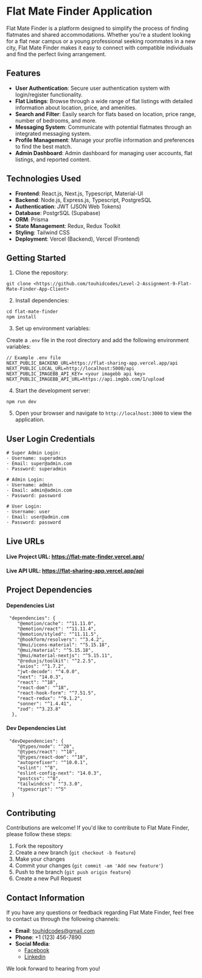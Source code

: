 # Flat Mate Finder Application

Flat Mate Finder is a platform designed to simplify the process of finding flatmates and shared accommodations. Whether you're a student looking for a flat near campus or a young professional seeking roommates in a new city, Flat Mate Finder makes it easy to connect with compatible individuals and find the perfect living arrangement.

## Features

- **User Authentication**: Secure user authentication system with login/register functionality.
- **Flat Listings**: Browse through a wide range of flat listings with detailed information about location, price, and amenities.
- **Search and Filter**: Easily search for flats based on location, price range, number of bedrooms, and more.
- **Messaging System**: Communicate with potential flatmates through an integrated messaging system.
- **Profile Management**: Manage your profile information and preferences to find the best match.
- **Admin Dashboard**: Admin dashboard for managing user accounts, flat listings, and reported content.

## Technologies Used

- **Frontend**: React.js, Next.js, Typescript, Material-UI
- **Backend**: Node.js, Express.js, Typescript, PostgreSQL
- **Authentication**: JWT (JSON Web Tokens)
- **Database**: PostgrSQL (Supabase)
- **ORM**: Prisma
- **State Management**: Redux, Redux Toolkit
- **Styling**: Tailwind CSS
- **Deployment**: Vercel (Backend), Vercel (Frontend)

## Getting Started

1. Clone the repository:

```
git clone <https://github.com/touhidcodes/Level-2-Assignment-9-Flat-Mate-Finder-App-Client>
```

2. Install dependencies:

```
cd flat-mate-finder
npm install
```

3. Set up environment variables:

Create a `.env` file in the root directory and add the following environment variables:

```
// Example .env file
NEXT_PUBLIC_BACKEND_URL=https://flat-sharing-app.vercel.app/api
NEXT_PUBLIC_LOCAL_URL=http://localhost:5000/api
NEXT_PUBLIC_IMAGEBB_API_KEY= <your imagebb api key>
NEXT_PUBLIC_IMAGEBB_API_URL=https://api.imgbb.com/1/upload
```

4. Start the development server:

```
npm run dev
```

5. Open your browser and navigate to `http://localhost:3000` to view the application.

## User Login Credentials

```
# Super Admin Login:
· Username: superadmin
· Email: super@admin.com
· Password: superadmin

# Admin Login:
· Username: admin
· Email: admin@admin.com
· Password: password

# User Login:
· Username: user
· Email: user@admin.com
· Password: password

```

## Live URLs

#### Live Project URL: https://flat-mate-finder.vercel.app/

#### Live API URL: https://flat-sharing-app.vercel.app/api

## Project Dependencies

#### Dependencies List

```
 "dependencies": {
    "@emotion/cache": "^11.11.0",
    "@emotion/react": "^11.11.4",
    "@emotion/styled": "^11.11.5",
    "@hookform/resolvers": "^3.4.2",
    "@mui/icons-material": "^5.15.18",
    "@mui/material": "^5.15.18",
    "@mui/material-nextjs": "^5.15.11",
    "@reduxjs/toolkit": "^2.2.5",
    "axios": "^1.7.2",
    "jwt-decode": "^4.0.0",
    "next": "14.0.3",
    "react": "^18",
    "react-dom": "^18",
    "react-hook-form": "^7.51.5",
    "react-redux": "^9.1.2",
    "sonner": "^1.4.41",
    "zod": "^3.23.8"
  },
```

#### Dev Dependencies List

```
 "devDependencies": {
    "@types/node": "^20",
    "@types/react": "^18",
    "@types/react-dom": "^18",
    "autoprefixer": "^10.0.1",
    "eslint": "^8",
    "eslint-config-next": "14.0.3",
    "postcss": "^8",
    "tailwindcss": "^3.3.0",
    "typescript": "^5"
  }
```

## Contributing

Contributions are welcome! If you'd like to contribute to Flat Mate Finder, please follow these steps:

1. Fork the repository
2. Create a new branch (`git checkout -b feature`)
3. Make your changes
4. Commit your changes (`git commit -am 'Add new feature'`)
5. Push to the branch (`git push origin feature`)
6. Create a new Pull Request

## Contact Information

If you have any questions or feedback regarding Flat Mate Finder, feel free to contact us through the following channels:

- **Email**: [touhidcodes@gmail.com](mailto:touhidcodes@gmail.com)
- **Phone**: +1 (123) 456-7890
- **Social Media**:
  - [Facebook](https://www.facebook.com/mhrinkue)
  - [Linkedin](https://www.linkedin.com/in/touhidur-zaman/)

We look forward to hearing from you!
